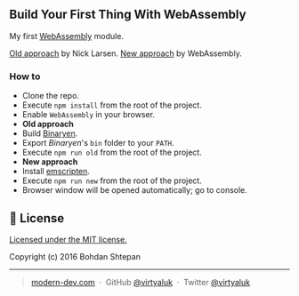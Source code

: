 ## Build Your First Thing With WebAssembly

My first [WebAssembly](http://webassembly.org/) module.

[Old approach](http://cultureofdevelopment.com/blog/build-your-first-thing-with-web-assembly/) by Nick Larsen.
[New approach](http://webassembly.org/getting-started/developers-guide/) by WebAssembly.

### How to

- Clone the repo.
- Execute `npm install` from the root of the project.
- Enable `WebAssembly` in your browser.
- **Old approach**
 - Build [Binaryen](https://github.com/WebAssembly/binaryen).
 - Export *Binaryen*'s `bin` folder to your `PATH`.
 - Execute `npm run old` from the root of the project.
- **New approach**
 - Install [emscripten](http://webassembly.org/getting-started/developers-guide/).
 - Execute `npm run new` from the root of the project.
- Browser window will be opened automatically; go to console.

## :green_book: License

[Licensed under the MIT license.](https://github.com/virtyaluk/web-assembly-intro/blob/master/LICENSE)

Copyright (c) 2016 Bohdan Shtepan

---

> [modern-dev.com](http://modern-dev.com) &nbsp;&middot;&nbsp;
> GitHub [@virtyaluk](https://github.com/virtyaluk) &nbsp;&middot;&nbsp;
> Twitter [@virtyaluk](https://twitter.com/virtyaluk)